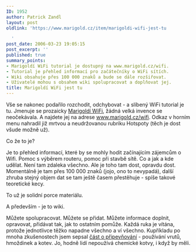 ```yaml
---
ID: 1952
author: Patrick Zandl
layout: post
oldlink: 'https://www.marigold.cz/item/marigoldi-wifi-jest-tu

  '
post_date: 2006-03-23 19:05:15
post_excerpt: ''
published: true
summary_points:
- Marigoldí WiFi tutorial je dostupný na www.marigold.cz/wifi.
- Tutorial je přehled informací pro začátečníky o WiFi sítích.
- Wiki obsahuje přes 100 000 znaků a bude se dále rozšiřovat.
- Uživatelé mohou s obsahem wiki spolupracovat a doplňovat jej.
title: Marigoldí WiFi jest tu
---
```


<p>Vše se nakonec podařilo rozchodit, odchybovat - a slíbený WiFi tutorial je tu. Jmenuje se prozaicky <a href="http://www.marigold.cz/wifi">Marigoldí WiFi</a>, žádná velká invence se neočekávala. A najdete jej na adrese <a href="http://www.marigold.cz/wifi">www.marigold.cz/wifi</a>. Odkaz v horním menu nahradil již mrtvou a neudržovanou rubriku Hotspoty (těch je dost všude možně už).</p>

<p>Co že to je?</p>

<p>Je to přehled informací, které by se mohly hodit začínajícím zájemcům o Wifi. Pomoc s výběrem routeru, pomoc při stavbě sítě. Co a jak a kde udělat. Není tam zdaleka všechno. Ale je toho tam dost, opravdu dost. Momentálně je tam přes 100 000 znaků (jojo, ono to nevypadá), další zhruba stejný objem dat se tam ještě časem přestěhuje - spíše takové teoretické kecy. </p>

<p>To už je solidní porce materiálu. </p>

<p>A především - je to wiki. </p>

<p>Můžete spolupracovat. Můžete se přidat. Můžete informace doplnit, opravovat, přidávat tak, jak to ostatním pomůže. Každá ruka je vítána, protože jednotlivce těžko napadne všechno a ví všechno. Kupříkladu po mnoha zkušenostech jsem sepsal <a href="http://www.marigold.cz/wifi/doku.php/pripevneni">část o připevňování</a> - používání vrutů, hmoždinek a kotev. Jo, hodně lidí nepoužívá chemické kotvy, i když by měli.
</p>